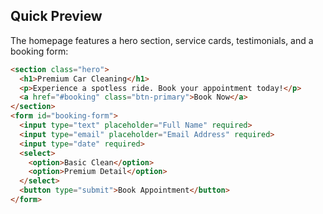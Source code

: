 
## Quick Preview

The homepage features a hero section, service cards, testimonials, and a booking form:

```html
<section class="hero">
  <h1>Premium Car Cleaning</h1>
  <p>Experience a spotless ride. Book your appointment today!</p>
  <a href="#booking" class="btn-primary">Book Now</a>
</section>
<form id="booking-form">
  <input type="text" placeholder="Full Name" required>
  <input type="email" placeholder="Email Address" required>
  <input type="date" required>
  <select>
    <option>Basic Clean</option>
    <option>Premium Detail</option>
  </select>
  <button type="submit">Book Appointment</button>
</form>
